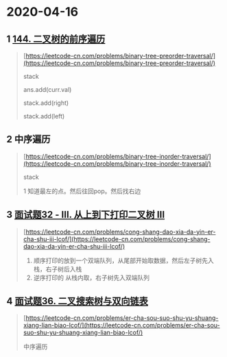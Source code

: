 # 2020-04-16

## 1 [144. 二叉树的前序遍历](https://leetcode-cn.com/problems/binary-tree-preorder-traversal/)

> [https://leetcode-cn.com/problems/binary-tree-preorder-traversal/](https://leetcode-cn.com/problems/binary-tree-preorder-traversal/)
>
> stack
>
> ans.add\(curr.val\)
>
> stack.add\(right\)
>
> stack.add\(left\)

## 2 中序遍历

> [https://leetcode-cn.com/problems/binary-tree-inorder-traversal/](https://leetcode-cn.com/problems/binary-tree-inorder-traversal/)
>
> stack
>
> 1 知道最左的点。然后往回pop。然后找右边

## 3 [面试题32 - III. 从上到下打印二叉树 III](https://leetcode-cn.com/problems/cong-shang-dao-xia-da-yin-er-cha-shu-iii-lcof/)

> [https://leetcode-cn.com/problems/cong-shang-dao-xia-da-yin-er-cha-shu-iii-lcof/](https://leetcode-cn.com/problems/cong-shang-dao-xia-da-yin-er-cha-shu-iii-lcof/)
>
> 1. 顺序打印的放到一个双端队列，从尾部开始取数据，然后左子树先入栈，右子树后入栈
> 2. 逆序打印的 从栈内取，右子树先入双端队列

## 4 [面试题36. 二叉搜索树与双向链表](https://leetcode-cn.com/problems/er-cha-sou-suo-shu-yu-shuang-xiang-lian-biao-lcof/)

> [https://leetcode-cn.com/problems/er-cha-sou-suo-shu-yu-shuang-xiang-lian-biao-lcof/](https://leetcode-cn.com/problems/er-cha-sou-suo-shu-yu-shuang-xiang-lian-biao-lcof/)
>
> 中序遍历



